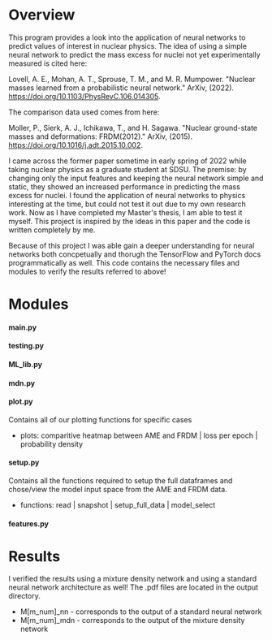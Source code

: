 # Overview
This program provides a look into the application of neural networks to predict values of interest in nuclear physics. The idea of using a simple neural network to predict the mass excess for nuclei not yet experimentally measured is cited here:

Lovell, A. E., Mohan, A. T., Sprouse, T. M., and M. R. Mumpower. 
"Nuclear masses learned from a probabilistic neural network." 
ArXiv, (2022). 
https://doi.org/10.1103/PhysRevC.106.014305.

The comparison data used comes from here:

Moller, P., Sierk, A. J., Ichikawa, T., and H. Sagawa. 
"Nuclear ground-state masses and deformations: FRDM(2012)." ArXiv, (2015). 
https://doi.org/10.1016/j.adt.2015.10.002.

I came across the former paper sometime in early spring of 2022 while taking nuclear physics as a graduate student at SDSU. The premise: by changing only the input features and keeping the neural network simple and static, they showed an increased performance in predicting the mass excess for nuclei. I found the application of neural networks to physics interesting at the time, but could not test it out due to my own research work. Now as I have completed my Master's thesis, I am able to test it myself. This project is inspired by the ideas in this paper and the code is written completely by me. 

Because of this project I was able gain a deeper understanding for neural networks both concpetually and thorugh the TensorFlow and PyTorch docs programmatically as well. This code  contains the necessary files and modules to verify the results referred to above! 


# Modules
#### main.py

#### testing.py

#### ML_lib.py

#### mdn.py

#### plot.py
Contains all of our plotting functions for specific cases
- plots: comparitive heatmap between AME and FRDM | loss per epoch | probability density

#### setup.py
Contains all the functions required to setup the full dataframes and chose/view the model input space from the AME and FRDM data.
- functions: read | snapshot | setup_full_data | model_select

#### features.py


# Results
I verified the results using a mixture density network and using a standard neural network architecture as well! The .pdf files are located in the output directory. 
- M[m_num]_nn - corresponds to the output of a standard neural network 
- M[m_num]_mdn - corresponds to the output of the mixture density network 

